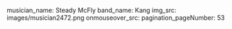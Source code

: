 musician_name: Steady McFly
band_name: Kang
img_src: images/musician2472.png
onmouseover_src: 
pagination_pageNumber: 53